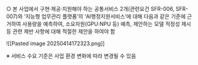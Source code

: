 ○ 본 사업에서 구현·제공·지원해야 하는 공통서비스 2개(관련요건 SFR-006, SFR-007)와 ‘지능형 업무관리 플랫폼’의 ‘AI행정지원서비스‘에 대해 다음과 같은 기준에 근거하여 사용량을 예측하여, 소요자원(GPU·NPU 등) 예측, 제안하는 모델 적정성 제시 등 관련 제반 사항에 대해 적절한 제안을 하여야 함 

![[Pasted image 20250414172323.png]]

※ 서비스 수요 기준은 사업 환경 변화에 따라 변경될 수 있음